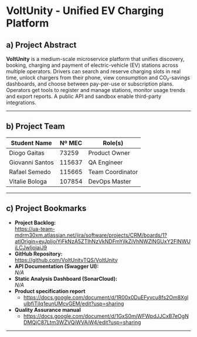 # VoltUnity - Unified EV Charging Platform

## a) Project Abstract  
**VoltUnity** is a medium-scale microservice platform that unifies discovery, booking, charging and payment of electric-vehicle (EV) stations across multiple operators. Drivers can search and reserve charging slots in real time, unlock chargers from their phone, view consumption and CO₂-savings dashboards, and choose between pay-per-use or subscription plans. Operators get tools to register and manage stations, monitor usage trends and export reports. A public API and sandbox enable third-party integrations.

---

## b) Project Team
| Student Name            | Nº MEC    | Role(s)                        |
|-------------------------|---------------|--------------------------------|
| Diogo Gaitas            | 73259         | Product Owner |
| Giovanni Santos         | 115637        | QA Engineer |
| Rafael Semedo           | 115665        | Team Coordinator |
| Vitalie Bologa          | 107854        | DevOps Master |

--- 

## c) Project Bookmarks  

- **Project Backlog:**  
  https://ua-team-mdrm30xm.atlassian.net/jira/software/projects/CRM/boards/1?atlOrigin=eyJpIjoiYjFkNzA5ZTlhNzVkNDFmYjlkZjVhNWZlNGUxY2FlNWUiLCJwIjoiaiJ9
- **GitHub Repository:**  
  https://github.com/VoltUnityTQS/VoltUnity
- **API Documentation (Swagger UI):**  
  *N/A*
- **Static Analysis Dashboard (SonarCloud):**  
  *N/A* 
- **Product specification report**
    - https://docs.google.com/document/d/1R00x0DuEFyvcu8fs2Om8XglulbfiTjIq1eunUMcvGEM/edit?usp=sharing  
- **Quality Assurance manual**
    - https://docs.google.com/document/d/1GxS0mjWFWpdJJCxB7eOgNDMQjC87Ltm3WZVQiWVAiW4/edit?usp=sharing

---
